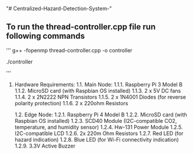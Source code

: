 "# Centralized-Hazard-Detection-System-"

## To run the thread-controller.cpp file run following commands

'''
g++ -fopenmp thread-controller.cpp -o controller

./controller

'''

1. Hardware Requirements:
    1.1. Main Node:
        1.1.1.	Raspberry Pi 3 Model B
        1.1.2.	MicroSD card (with Raspbian OS installed)
        1.1.3.	2 x 5V DC fans
        1.1.4.	2 x 2N2222 NPN Transistors
        1.1.5.	2 x 1N4001 Diodes (for reverse polarity protection)
        1.1.6.	2 x 220ohm Resistors

    1.2. Edge Node:
        1.2.1.	Raspberry Pi 4 Model B
        1.2.2.	MicroSD card (with Raspbian OS installed)
        1.2.3.	SCD40 Module (I2C-compatible CO2, temperature, and humidity sensor)
        1.2.4.	Hw-131 Power Module
        1.2.5.	I2C-compatible LCD
        1.2.6.	2x 220m Ohm Resistors
        1.2.7.	Red LED (for hazard indication)
        1.2.8.	Blue LED (for Wi-Fi connectivity indication)
        1.2.9.	3.3V Active Buzzer


